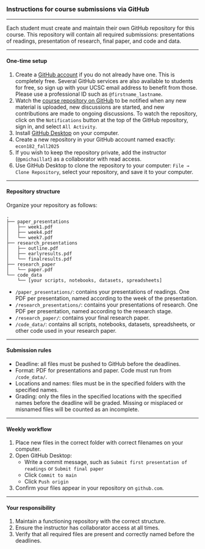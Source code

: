 ### Instructions for course submissions via GitHub

---

Each student must create and maintain their own GitHub repository for this course.
This repository will contain all required submissions: presentations of readings, presentation of research, final paper, and code and data.

----

#### One-time setup

1. Create a [GitHub account](https://github.com/signup) if you do not already have one. This is completely free. Several GitHub services are also available to students for free, so sign up with your UCSC email address to benefit from those. Please use a professional ID such as `@firstname_lastname`.
2. Watch the [course repository on GitHub](https://github.com/pmichaillat/unemployment) to be notified when any new material is uploaded, new discussions are started, and new contributions are made to ongoing discussions. To watch the repository, click on the `Notifications` button at the top of the GitHub repository, sign in, and select `All Activity`.
3. Install [GitHub Desktop](https://desktop.github.com) on your computer.
4. Create a new repository in your GitHub account named exactly: `econ182_fall2025`
5. If you wish to keep the repository private, add the instructor (`@pmichaillat`) as a collaborator with read access.
6. Use GitHub Desktop to clone the repository to your computer: `File → Clone Repository`, select your repository, and save it to your computer.

---

#### Repository structure

Organize your repository as follows:

```
.
├── paper_presentations
│   ├── week1.pdf
│   ├── week4.pdf
│   └── week7.pdf
├── research_presentations
│   ├── outline.pdf
│   ├── earlyresults.pdf
│   └── finalresults.pdf
├── research_paper
│   └── paper.pdf
└── code_data
    └── [your scripts, notebooks, datasets, spreadsheets]
```

+ `/paper_presentations/`: contains your presentations of readings. One PDF per presentation, named according to the week of the presentation.
+ `/research_presentations/`: contains your presentations of research. One PDF per presentation, named according to the research stage.
+ `/research_paper/`: contains your final research paper.
+ `/code_data/`: contains all scripts, notebooks, datasets, spreadsheets, or other code used in your research paper.

---

#### Submission rules

+ Deadline: all files must be pushed to GitHub before the deadlines.
+ Format: PDF for presentations and paper. Code must run from `/code_data/`.
+ Locations and names: files must be in the specified folders with the specified names.  
+ Grading: only the files in the specified locations with the specified names before the deadline will be graded. Missing or misplaced or misnamed files will be counted as an incomplete.

---

#### Weekly workflow

1. Place new files in the correct folder with correct filenames on your computer.
2. Open GitHub Desktop:  
   - Write a commit message, such as `Submit first presentation of readings` or `Submit final paper`
   - Click `Commit to main`  
   - Click `Push origin`  
3. Confirm your files appear in your repository on `github.com`.

---

#### Your responsibility

1. Maintain a functioning repository with the correct structure.
2. Ensure the instructor has collaborator access at all times.
3. Verify that all required files are present and correctly named before the deadlines.
